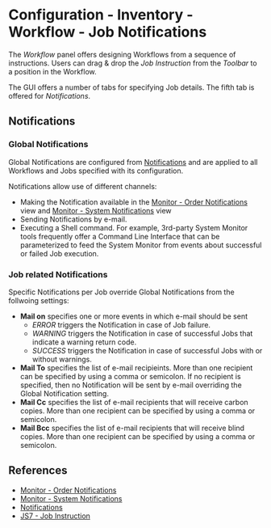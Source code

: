 # Configuration - Inventory - Workflow - Job Notifications

The *Workflow* panel offers designing Workflows from a sequence of instructions. Users can drag & drop the *Job Instruction* from the *Toolbar* to a position in the Workflow.

The GUI offers a number of tabs for specifying Job details. The fifth tab is offered for *Notifications*.

## Notifications

### Global Notifications

Global Notifications are configured from [Notifications](/notifications) and are applied to all Workflows and Jobs specified with its configuration.

Notifications allow use of different channels:

- Making the Notification available in the [Monitor - Order Notifications](/monitor-notifications-order) view and [Monitor - System Notifications](/monitor-notifications-system) view
- Sending Notifications by e-mail.
- Executing a Shell command. For example, 3rd-party System Monitor tools frequently offer a Command Line Interface that can be parameterized to feed the System Monitor from events about successful or failed Job execution.

### Job related Notifications

Specific Notifications per Job override Global Notifications from the follwoing settings:

- **Mail on** specifies one or more events in which e-mail should be sent
  - *ERROR* triggers the Notification in case of Job failure.
  - *WARNING* triggers the Notification in case of successful Jobs that indicate a warning return code.
  - *SUCCESS* triggers the Notification in case of successful Jobs with or without warnings.
- **Mail To** specifies the list of e-mail recipieints. More than one recipient can be specified by using a comma or semicolon. If no recipient is specified, then no Notification will be sent by e-mail overriding the Global Notification setting.
- **Mail Cc** specifies the list of e-mail recipients that will receive carbon copies. More than one recipient can be specified by using a comma or semicolon.
- **Mail Bcc** specifies the list of e-mail recipients that will receive blind copies. More than one recipient can be specified by using a comma or semicolon.

## References

- [Monitor - Order Notifications](/monitor-notifications-order)
- [Monitor - System Notifications](/monitor-notifications-system)
- [Notifications](/notifications)
- [JS7 - Job Instruction](https://kb.sos-berlin.com/display/JS7/JS7+-+Job+Instruction)
